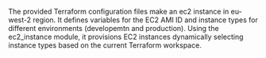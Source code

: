 The provided Terraform configuration files make an ec2 instance in eu-west-2 region. It defines variables for the EC2 AMI ID and instance types for different environments (developemtn and production). Using the ec2_instance module, it provisions EC2 instances dynamically selecting instance types based on the current Terraform workspace.